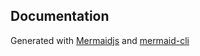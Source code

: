## Documentation

Generated with [Mermaidjs](https://github.com/mermaid-js/mermaid-cli) and [mermaid-cli](https://github.com/mermaid-js/mermaid-cli)